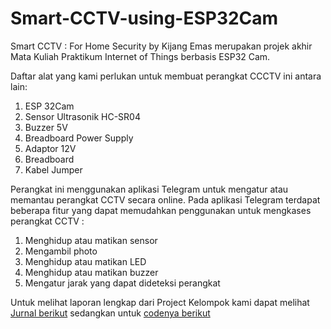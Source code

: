 # Smart-CCTV-using-ESP32Cam
Smart CCTV : For Home Security by Kijang Emas merupakan projek akhir Mata Kuliah Praktikum Internet of Things berbasis ESP32 Cam.

Daftar alat yang kami perlukan untuk membuat perangkat CCCTV ini antara lain:
1. ESP 32Cam
2. Sensor Ultrasonik HC-SR04
3. Buzzer 5V
4. Breadboard Power Supply
5. Adaptor 12V
6. Breadboard
7. Kabel Jumper

Perangkat ini menggunakan aplikasi Telegram untuk mengatur atau memantau perangkat CCTV secara online. Pada aplikasi Telegram terdapat beberapa fitur yang dapat memudahkan penggunakan untuk mengkases perangkat CCTV :
1. Menghidup atau matikan sensor
2. Mengambil photo
3. Menghidup atau matikan LED
4. Menghidup atau matikan buzzer
5. Mengatur jarak yang dapat dideteksi perangkat

Untuk melihat laporan lengkap dari Project Kelompok kami dapat melihat [Jurnal berikut](Jurnal-IoT-Kijang-Emas.pdf) sedangkan untuk [codenya berikut](KijangEmas-SmartCCTV_using_ESP32Cam.ino)
